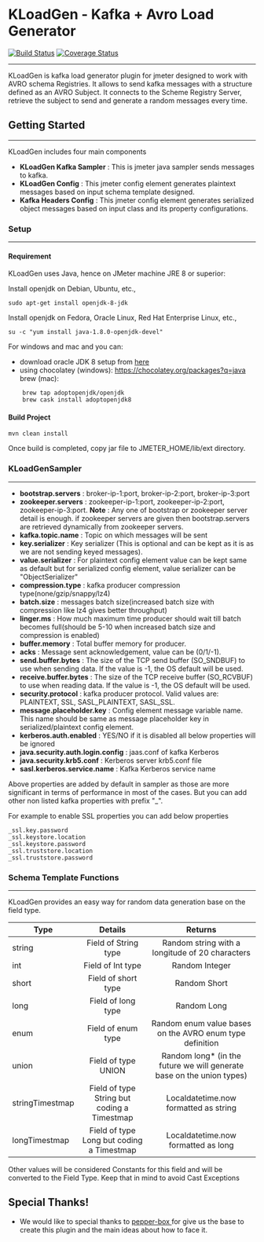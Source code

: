 # KLoadGen - Kafka + Avro Load Generator

[![Build Status](https://travis-ci.org/corunet/kloadgen.svg?branch=master)](https://travis-ci.org/corunet/kloadgen) [![Coverage Status](https://coveralls.io/repos/github/corunet/kloadgen/badge.svg?branch=master&maxAge=0)](https://coveralls.io/github/corunet/kloadgen?branch=master)

___

KLoadGen is kafka load generator plugin for jmeter designed to work with AVRO schema Registries. It allows to send kafka messages with a structure defined as an AVRO Subject. It connects to the Scheme Registry Server, retrieve the subject to send and generate a random messages every time.
## Getting Started
___

KLoadGen includes four main components

* **KLoadGen Kafka Sampler** : This is jmeter java sampler sends messages to kafka.
* **KLoadGen Config** : This jmeter config element generates plaintext messages based on input schema template designed.
* **Kafka Headers Config** : This jmeter config element generates serialized object messages based on input class and its property configurations.

### Setup
___

#### Requirement

KLoadGen uses Java, hence on JMeter machine JRE 8 or superior:

Install openjdk on Debian, Ubuntu, etc.,
```
sudo apt-get install openjdk-8-jdk
``` 

Install openjdk on Fedora, Oracle Linux, Red Hat Enterprise Linux, etc.,
```
su -c "yum install java-1.8.0-openjdk-devel"
```
For windows and mac and you can:
 * download oracle JDK 8 setup from [here](http://www.oracle.com/technetwork/java/javase/downloads/jdk8-downloads-2133151.html) 
 * using chocolatey (windows):
        https://chocolatey.org/packages?q=java
   brew (mac):
```
    brew tap adoptopenjdk/openjdk 
    brew cask install adoptopenjdk8 
```


#### Build Project
```
mvn clean install
```
Once build is completed, copy jar file to JMETER_HOME/lib/ext directory.

### KLoadGenSampler
___

* **bootstrap.servers** : broker-ip-1:port, broker-ip-2:port, broker-ip-3:port
* **zookeeper.servers** : zookeeper-ip-1:port, zookeeper-ip-2:port, zookeeper-ip-3:port. **Note** : Any one of bootstrap or zookeeper server detail is enough. if zookeeper servers are given then bootstrap.servers are retrieved dynamically from zookeeper servers.
* **kafka.topic.name** : Topic on which messages will be sent
* **key.serializer** : Key serializer (This is optional and can be kept as it is as we are not sending keyed messages).
* **value.serializer** : For plaintext config element value can be kept same as default but for serialized config element, value serializer can be "ObjectSerializer"
* **compression.type** : kafka producer compression type(none/gzip/snappy/lz4)
* **batch.size** : messages batch size(increased batch size with compression like lz4 gives better throughput)
* **linger.ms** : How much maximum time producer should wait till batch becomes full(should be 5-10 when increased batch size and compression is enabled)
* **buffer.memory** : Total buffer memory for producer.
* **acks** : Message sent acknowledgement, value can be (0/1/-1).
* **send.buffer.bytes** : The size of the TCP send buffer (SO_SNDBUF) to use when sending data. If the value is -1, the OS default will be used.
* **receive.buffer.bytes** : The size of the TCP receive buffer (SO_RCVBUF) to use when reading data. If the value is -1, the OS default will be used.
* **security.protocol** : kafka producer protocol. Valid values are: PLAINTEXT, SSL, SASL_PLAINTEXT, SASL_SSL.
* **message.placeholder.key** : Config element message variable name. This name should be same as message placeholder key in serialized/plaintext config element.
* **kerberos.auth.enabled** : YES/NO if it is disabled all below properties will be ignored
* **java.security.auth.login.config** : jaas.conf of kafka Kerberos
* **java.security.krb5.conf** : Kerberos server krb5.conf file
* **sasl.kerberos.service.name** : Kafka Kerberos service name

Above properties are added by default in sampler as those are more significant in terms of performance in most of the cases. But you can add other non listed kafka properties with prefix "_".

For example to enable SSL properties you can add below properties

```
_ssl.key.password
_ssl.keystore.location
_ssl.keystore.password
_ssl.truststore.location
_ssl.truststore.password

```

### Schema Template Functions
___

KLoadGen provides an easy way for random data generation base on the field type.

| Type | Details |  Returns |
|----------|:-------:|:--------:|
| string | Field of String type| Random string with a longitude of 20 characters |
| int | Field of Int type | Random Integer |
| short | Field of short type | Random Short |
| long | Field of long type | Random Long |
| enum | Field of enum type | Random enum value bases on the AVRO enum type definition |
| union | Field of type UNION | Random long* (in the future we will generate base on the union types) |
| stringTimestmap | Field of type String but coding a Timestmap | Localdatetime.now formatted as string |
| longTimestmap | Field of type Long but coding a Timestmap | Localdatetime.now formatted as long |

Other values will be considered Constants for this field and will be converted to the Field Type. Keep that in mind to avoid Cast Exceptions

## Special Thanks!

* We would like to special thanks to [pepper-box
](https://github.com/GSLabDev/pepper-box) for give us the base to create this plugin and the main ideas about how to face it.